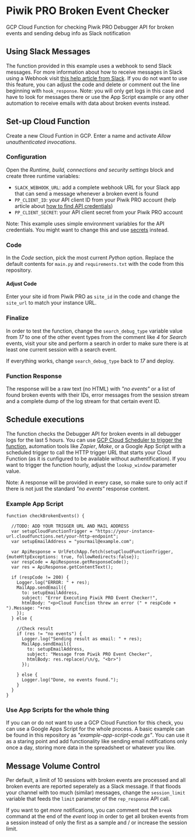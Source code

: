 # Piwik PRO Broken Event Checker
GCP Cloud Function for checking Piwik PRO Debugger API for broken events and sending debug info as Slack notification 

## Using Slack Messages
The function provided in this example uses a webhook to send Slack messages. For more information about how to receive messages in Slack using a Webhook visit [this help article from Slack](https://api.slack.com/messaging/webhooks). If you do not want to use this feature, you can adjust the code and delete or comment out the line beginning with `hook_response`. Note: you will only get logs in this case and have to look for messages there or use the App Script example or any other automation to receive emails with data about broken events instead.  

## Set-up Cloud Function
Create a new Cloud Funtion in GCP. Enter a name and activate *Allow unauthenticated invocations*.

### Configuration
Open the *Runtime, build, connections and security settings* block and create three runtime variables:

- `SLACK_WEBHOOK_URL`: add a complete webhook URL for your Slack app that can send a message whenever a broken event is found
- `PP_CLIENT_ID`: your API client ID from your Piwik PRO account (help article about [how to find API credentials](https://help.piwik.pro/support/questions/generate-api-credentials/))
- `PP_CLIENT_SECRET`: your API client secret from your Piwik PRO account

Note: This example uses simple environment variables for the API credentials. You might want to change this and use [secrets](https://cloud.google.com/functions/docs/configuring/secrets) instead. 

### Code 
In the *Code* section, pick the most current *Python* option. Replace the default contents for `main.py` and `requirements.txt` with the code from this repository.

#### Adjust Code 
Enter your site id from Piwik PRO as `site_id` in the code and change the `site_url` to match your instance URL.  

### Finalize 
In order to test the function, change the `search_debug_type` variable value from *17* to one of the other event types from the comment like *4* for *Search* events, visit your site and perform a search in order to make sure there is at least one current session with a search event.  

If everything works, change `search_debug_type` back to *17* and deploy.

### Function Response
The response will be a raw text (no HTML) with *"no events"* or a list of found broken events with their IDs, error messages from the session stream and a complete dump of the log stream for that certain event ID.  
## Schedule executions
The function checks the Debugger API for broken events in all debugger logs for the last 5 hours. You can use [GCP Cloud Scheduler to trigger the function](https://cloud.google.com/scheduler/docs/tut-gcf-pub-sub), automation tools like *Zapier*, *Make*, or a Google App Script with a scheduled trigger to call the HTTP trigger URL that starts your Cloud Function (as it is cunfigured to be available without authentification). If you want to trigger the function hourly, adjust the `lookup_window` parameter value.

Note: A response will be provided in every case, so make sure to only act if there is not just the standard *"no events"* response content.

### Example App Script
```
function checkBrokenEvents() {

  //TODO: ADD YOUR TRIGGER URL AND MAIL ADDRESS 
  var setupCloudFunctionTrigger = "https://your-instance-url.cloudfunctions.net/your-http-endpoint";
  var setupEmailAddress = "yourmail@example.com";
 
  var ApiResponse = UrlFetchApp.fetch(setupCloudFunctionTrigger, {muteHttpExceptions: true, followRedirects:false});
  var respCode = ApiResponse.getResponseCode();
  var res = ApiResponse.getContentText();

  if (respCode != 200) {
    Logger.log("ERROR: " + res);
    MailApp.sendEmail({
      to: setupEmailAddress,
      subject: "Error Executing Piwik PRO Event Checker!",
      htmlBody: "<p>Cloud Function threw an error (" + respCode + ").Message: "+res
    });  
  } else {
    
    //Check result
    if (res != "no events") {
      Logger.log("Sending result as email: " + res);
      MailApp.sendEmail({
        to: setupEmailAddress,
        subject: "Message from Piwik PRO Event Checker",
        htmlBody: res.replace(/\n/g, "<br>")
      });  

    } else {
      Logger.log("Done, no events found.");
    }  
  }    
}
```

### Use App Scripts for the whole thing
If you can or do not want to use a GCP Cloud Function for this check, you can use a Google Apps Script for the whole process. A basic example can be found in this repository as *"example-app-script-code.gs"*. You can use it as a staring point and add functionality like sending email notifications only once a day, storing more data in the spreadsheet or whatever you like.  

## Message Volume Control 
Per default, a limit of 10 sessions with broken events are processed and all broken events are reported seperately as a Slack message. If that floods your channel with too much (similar) messages, change the  `session_limit` variable that feeds the `limit` parameter of the `rep_response` API call. 

If you want to get *more* notifications, you can comment out the `break` command at the end of the *event* loop in order to get all broken events from a session instead of only the first as a sample and / or increase the session limit.
